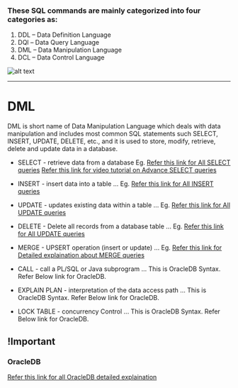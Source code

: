 ### These SQL commands are mainly categorized into four categories as:

1. DDL – Data Definition Language
2. DQl – Data Query Language
3. DML – Data Manipulation Language
4. DCL – Data Control Language

![alt text](https://media.geeksforgeeks.org/wp-content/cdn-uploads/20190826175059/Types-of-SQL-Commands.jpg "Diagram 1")

---------------------

# DML
DML is short name of Data Manipulation Language which deals with data manipulation and includes most common SQL statements such SELECT, INSERT, UPDATE, DELETE, etc., and it is used to store, modify, retrieve, delete and update data in a database.

* SELECT - retrieve data from a database
	Eg. [Refer this link for All SELECT queries](https://bytescout.com/blog/20-important-sql-queries.html)
		[Refer this link for video tutorial on Advance SELECT queries](https://youtu.be/s_RJEcMPYNE)

* INSERT - insert data into a table
... Eg. [Refer this link for All INSERT queries](https://www.techonthenet.com/sql/insert.php)

* UPDATE - updates existing data within a table
... Eg. [Refer this link for All UPDATE queries](https://www.techonthenet.com/sql_server/update.php)

* DELETE - Delete all records from a database table
... Eg. [Refer this link for All UPDATE queries](https://www.techonthenet.com/sql/delete.php)

* MERGE - UPSERT operation (insert or update)
... Eg. [Refer this link for Detailed explaination about MERGE queries](https://www.mssqltips.com/sqlservertip/1704/using-merge-in-sql-server-to-insert-update-and-delete-at-the-same-time/)

* CALL - call a PL/SQL or Java subprogram
... This is OracleDB Syntax. Refer Below link for OracleDB.

* EXPLAIN PLAN - interpretation of the data access path
... This is OracleDB Syntax. Refer Below link for OracleDB.

* LOCK TABLE - concurrency Control
... This is OracleDB Syntax. Refer Below link for OracleDB.

## !Important
### OracleDB
[Refer this link for all OracleDB detailed explaination](https://www.techonthenet.com/oracle/index.php)